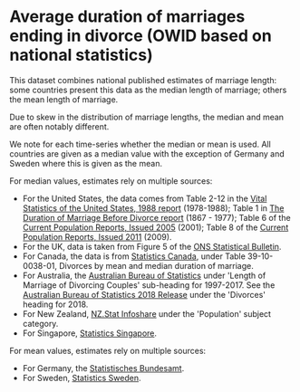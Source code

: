 # Average duration of marriages ending in divorce (OWID based on national statistics)

This dataset combines national published estimates of marriage length: some countries present this data as the median length of marriage; others the mean length of marriage.

Due to skew in the distribution of marriage lengths, the median and mean are often notably different.

We note for each time-series whether the median or mean is used. All countries are given as a median value with the exception of Germany and Sweden where this is given as the mean.

For median values, estimates rely on multiple sources:
- For the United States, the data comes from Table 2-12 in the <a href="https://www.cdc.gov/nchs/data/vsus/mgdv88_3.pdf">Vital Statistics of the United States, 1988 report</a> (1978-1988); Table 1 in <a href="https://www.cdc.gov/nchs/data/series/sr_21/sr21_038.pdf">The Duration of Marriage Before Divorce report</a> (1867 - 1977); Table 6 of the <a href="https://www.census.gov/prod/2005pubs/p70-97.pdf">Current Population Reports, Issued 2005</a> (2001); Table 8 of the <a href="https://www.census.gov/prod/2011pubs/p70-125.pdf">Current Population Reports, Issued 2011</a> (2009).
- For the UK, data is taken from Figure 5 of the <a href="https://www.ons.gov.uk/peoplepopulationandcommunity/birthsdeathsandmarriages/divorce/bulletins/divorcesinenglandandwales/2018">ONS Statistical Bulletin</a>.
- For Canada, the data is from <a href="https://www150.statcan.gc.ca/t1/tbl1/en/cv.action?pid=3910003801#timeframe">Statistics Canada</a>, under Table 39-10-0038-01, Divorces by mean and median duration of marriage.
- For Australia, the <a href="https://www.abs.gov.au/AUSSTATS/abs@.nsf/Previousproducts/3310.0Main%20Features42017?opendocument&tabname=Summary&prodno=3310.0&issue=2017&num=&view=">Australian Bureau of Statistics</a> under 'Length of Marriage of Divorcing Couples' sub-heading for 1997-2017. See the <a href="https://www.abs.gov.au/AUSSTATS/abs@.nsf/allprimarymainfeatures/893C1288678FD232CA2568A90013939C?opendocument">Australian Bureau of Statistics 2018 Release</a> under the 'Divorces' heading for 2018.
- For New Zealand, <a href="http://archive.stats.govt.nz/infoshare/">NZ.Stat Infoshare</a> under the 'Population' subject category.
- For Singapore, <a href="
https://www.singstat.gov.sg/find-data/search-by-theme/population/marital-status-marriages-and-divorces/latest-data">Statistics Singapore</a>.

For mean values, estimates rely on multiple sources:
- For Germany, the <a href="https://www.destatis.de/EN/Themes/Society-Environment/Population/Marriages-Divorces-Life-Partnerships/Tables/statistical-parameters.html">Statistisches Bundesamt</a>.
- For Sweden, <a href="http://www.statistikdatabasen.scb.se/pxweb/en/ssd/START__BE__BE0101__BE0101L/AktenskapVaraktighet/">Statistics Sweden</a>.